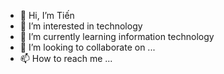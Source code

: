 - 👋 Hi, I’m Tiến
- 👀 I’m interested in technology
- 🌱 I’m currently learning information technology
- 💞️ I’m looking to collaborate on ...
- 📫 How to reach me ...

<!---
Strikerzzzz/Strikerzzzz is a ✨ special ✨ repository because its `README.md` (this file) appears on your GitHub profile.
You can click the Preview link to take a look at your changes.
--->
